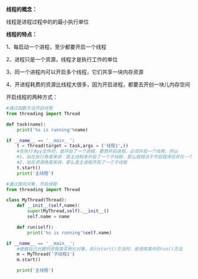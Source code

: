 **线程的概念：**

线程是进程过程中的的最小执行单位

**线程的特点：**

1、每启动一个进程，至少都要开启一个线程

2、进程只是一个资源，线程才是执行工作的单位

3、同一个进程内可以开启多个线程，它们共享一块内存资源

4、开进程耗费的资源比线程大很多，因为开启进程，都要去开创一块儿内存空间



开启线程的两种方式：

```python
#通过函数方法开启线程
from threading import Thread

def task(name):
    print('%s is running'%name)

if __name__ == '__main__':
    t = Thread(target = task,args = ('线程1',))
    #在执行本py文件时，是开启了一个进程，要想开启进程，必须开启一个线程，所以
    #1、站在执行角度来讲：是主线程来开启了一个子线程，那么就相当于开启程序后存在一个进程，2个线程；
    #2、站在资源角度来讲，那么是主进程开启了一个子线程
    t.start()
    print('主线程')
```



```python
#通过面向对象，开启线程
from threading import Thread

class MyThread(Thread):
    def __init__(self,name):
        super(MyThread,self).__init__()
        self.name = name

    def run(self):
        print('%s is running'%self.name)

if __name__ == '__main__':
    #根据自己创建的进程类实例化对象，执行start()方法时，是调用类中的run()方法
    m = MyThread('子线程1')
    m.start()

    print('主线程')
```

